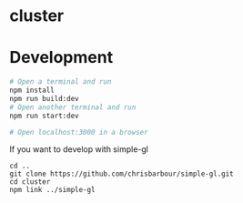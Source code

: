 # cluster

# Development
```bash
# Open a terminal and run
npm install
npm run build:dev
# Open another terminal and run
npm run start:dev

# Open localhost:3000 in a browser
```
If you want to develop with simple-gl
```
cd ..
git clone https://github.com/chrisbarbour/simple-gl.git
cd cluster
npm link ../simple-gl
```